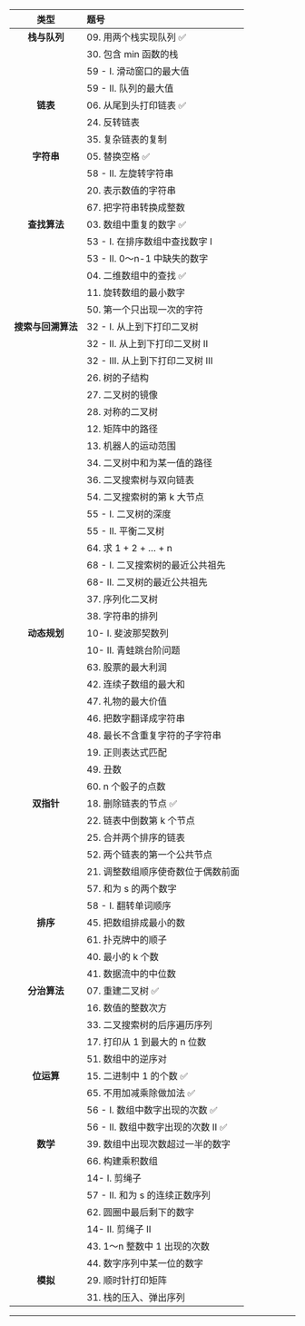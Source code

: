 |      **类型**            |            **题号**                   |                                  
| :--------:               | :-----------------------------------  |  
|    **栈与队列**           |  09. 用两个栈实现队列        :white_check_mark:           |    
|                          |     30.  包含 min 函数的栈             |  
|            | 59 - I. 滑动窗口的最大值      |
|            |  59 - II. 队列的最大值            |
|           **链表**        |  06. 从尾到头打印链表    :white_check_mark:             |
|                          | 24. 反转链表                         |
|                          | 35. 复杂链表的复制                     |
 **字符串**    |                 05. 替换空格     :white_check_mark:      |
|                   | 58 - II. 左旋转字符串                     |
|            |  20. 表示数值的字符串             |
|            | 67. 把字符串转换成整数            |
| **查找算法**   | 03. 数组中重复的数字   :white_check_mark:           |  
|            |  53 - I. 在排序数组中查找数字 I   |  
|            | 53 - II. 0～n-1 中缺失的数字       |  
|            |04. 二维数组中的查找    :white_check_mark:         |  
|            |  11. 旋转数组的最小数字          |  
|            |50. 第一个只出现一次的字符      |  
|**搜索与回溯算法**    |  32 - I. 从上到下打印二叉树       |
|            | 32 - II. 从上到下打印二叉树 II   |
|            | 32 - III. 从上到下打印二叉树 III  |
|            | 26. 树的子结构                 |
|            |27. 二叉树的镜像 |
|            |  28. 对称的二叉树   |
|            | 12. 矩阵中的路径      |
|            |13. 机器人的运动范围              |
|            | 34. 二叉树中和为某一值的路径      |
|            |36. 二叉搜索树与双向链表        |
|            | 54. 二叉搜索树的第 k 大节点     |
|            |  55 - I. 二叉树的深度       |
|            | 55 - II. 平衡二叉树             |
|            |  64. 求 1 + 2 + … + n       |
|            | 68 - I. 二叉搜索树的最近公共祖先   |
|            |  68- II. 二叉树的最近公共祖先      |
|            |37. 序列化二叉树             |
|            | 38. 字符串的排列      |                  
|  **动态规划**     | 10- I. 斐波那契数列         |
|            |  10- II. 青蛙跳台阶问题  |
|            |  63. 股票的最大利润   |
|            | 42. 连续子数组的最大和          |
|            |  47. 礼物的最大价值              |
|            |  46. 把数字翻译成字符串          |
|            |  48. 最长不含重复字符的子字符串    |
|            |19. 正则表达式匹配            |
|            | 49. 丑数                         |
|            | 60. n 个骰子的点数   |           
|   **双指针**  | 18. 删除链表的节点        :white_check_mark:      |
|            | 22. 链表中倒数第 k 个节点     |
|            |  25. 合并两个排序的链表         |
|            |  52. 两个链表的第一个公共节点     |
|            |21. 调整数组顺序使奇数位于偶数前面|
|            | 57. 和为 s 的两个数字              |
|            | 58 - I. 翻转单词顺序            |
|    **排序**          |  45. 把数组排成最小的数       |
|            | 61. 扑克牌中的顺子              |
|            |40. 最小的 k 个数       |
|            |41. 数据流中的中位数    |
|  **分治算法**           | 07. 重建二叉树       :white_check_mark:          |
|            | 16. 数值的整数次方           |
|            | 33. 二叉搜索树的后序遍历序列      |
|            | 17. 打印从 1 到最大的 n 位数     |
|            |  51. 数组中的逆序对               |
|   **位运算**  |15. 二进制中 1 的个数 :white_check_mark:  |
|            |  65. 不用加减乘除做加法 :white_check_mark:   |
|            | 56 - I. 数组中数字出现的次数 :white_check_mark:   |
|            |  56 - II. 数组中数字出现的次数 II :white_check_mark: |
|  **数学**    | 39. 数组中出现次数超过一半的数字  |
|            |  66. 构建乘积数组                |
|            | 14- I. 剪绳子                    |
|            | 57 - II. 和为 s 的连续正数序列  |
|            | 62. 圆圈中最后剩下的数字      |
|            | 14- II. 剪绳子 II               |
|            | 43. 1～n 整数中 1 出现的次数    |
|            |  44. 数字序列中某一位的数字       |
|  **模拟**         | 29. 顺时针打印矩阵            |
|            | 31. 栈的压入、弹出序列          |

---
